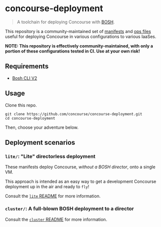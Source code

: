 # concourse-deployment

> A toolchain for deploying Concourse with [BOSH](https://bosh.io).

This repository is a community-maintained set of
[manifests](http://bosh.io/docs/manifest-v2.html) and [ops
files](http://bosh.io/docs/cli-ops-files.html) useful for deploying Concourse
in various configurations to various IaaSes.

**NOTE: This repository is effectively community-maintained, with only a
portion of these configurations tested in CI. Use at your own risk!**

## Requirements
- [Bosh CLI V2](https://bosh.io/docs/cli-v2.html#install)


## Usage

Clone this repo.

```shell
git clone https://github.com/concourse/concourse-deployment.git
cd concourse-deployment
```

Then, choose your adventure below.


## Deployment scenarios

### `lite/`: "Lite" directorless deployment

These manifests deploy Concourse, *without a BOSH director*, onto a single VM.

This approach is intended as an easy way to get a development Concourse
deployment up in the air and ready to `fly`!

Consult the [`lite` README](lite/README.md) for more information.

### `cluster/`: A full-blown BOSH deployment to a director

Consult the [`cluster` README](cluster/README.md) for more information.
